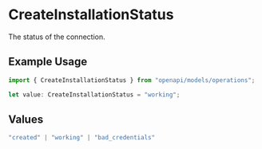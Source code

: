 # CreateInstallationStatus

The status of the connection.

## Example Usage

```typescript
import { CreateInstallationStatus } from "openapi/models/operations";

let value: CreateInstallationStatus = "working";
```

## Values

```typescript
"created" | "working" | "bad_credentials"
```